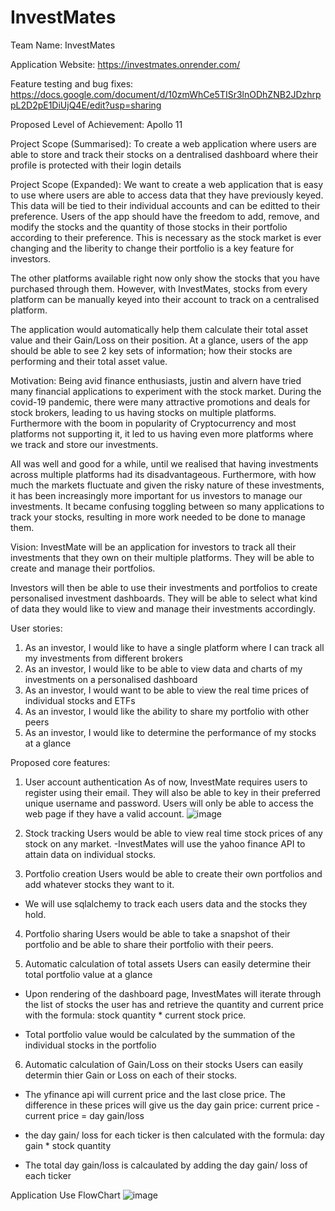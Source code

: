 # InvestMates
Team Name:
InvestMates

Application Website:
https://investmates.onrender.com/

Feature testing and bug fixes:
https://docs.google.com/document/d/10zmWhCe5TISr3lnODhZNB2JDzhrppL2D2pE1DiUjQ4E/edit?usp=sharing

Proposed Level of Achievement:
Apollo 11

Project Scope (Summarised):
To create a web application where users are able to store and track their stocks on a dentralised dashboard where their profile is protected with their login details 

Project Scope (Expanded):
We want to create a web application that is easy to use where users are able to access data that they have previously keyed. This data will be tied to their individual accounts and can be editted to their preference. Users of the app should have the freedom to add, remove, and modify the stocks and the quantity of those stocks in their portfolio according to their preference. This is necessary as the stock market is ever changing and the liberity to change their portfolio is a key feature for investors.

The other platforms available right now only show the stocks that you have purchased through them. However, with InvestMates, stocks from every platform can be manually keyed into their account to track on a centralised platform.

The application would automatically help them calculate their total asset value and their Gain/Loss on their position. At a glance, users of the app should be able to see 2 key sets of information; how their stocks are performing and their total asset value.


Motivation: Being avid finance enthusiasts, justin and alvern have tried many financial applications to experiment with the stock market. During the covid-19 pandemic, there were many attractive promotions and deals for stock brokers, leading to us having stocks on multiple platforms. Furthermore with the boom in popularity of Cryptocurrency and most platforms not supporting it, it led to us having even more platforms where we track and store our investments. 

All was well and good for a while, until we realised that having investments across multiple platforms had its disadvantageous. Furthermore, with how much the markets fluctuate and given the risky nature of these investments, it has been increasingly more important for us investors to manage our investments. It became confusing toggling between so many applications to track your stocks, resulting in more work needed to be done to manage them. 


Vision:
InvestMate will be an application for investors to track all their investments that they own on their multiple platforms. They will be able to create and manage their portfolios. 

Investors will then be able to use their investments and portfolios to create personalised investment dashboards. They will be able to select what kind of data they would like to view and manage their investments accordingly. 

User stories:
 1. As an investor, I would like to have a single platform where I can track all my investments from different brokers
 2. As an investor, I would like to be able to view data and charts of my investments on a personalised dashboard
 3. As an investor, I would want to be able to view the real time prices of individual stocks and ETFs
 4. As an investor, I would like the ability to share my portfolio with other peers  
 5. As an investor, I would like to determine the performance of my stocks at a glance


Proposed core features:
 1. User account authentication
As of now, InvestMate requires users to register using their email. They will also be able to key in their preferred unique username and password. Users will only be able to access the web page if they have a valid account.
![image](https://github.com/mralvern/InvestMates/assets/100460765/9e0e27b5-187c-467b-8534-2366596a7bb5)


 2. Stock tracking
Users would be able to view real time stock prices of any stock on any market. 
-InvestMates will use the yahoo finance API to attain data on individual stocks.


 3. Portfolio creation
Users would be able to create their own portfolios and add whatever stocks they want to it.
- We will use sqlalchemy to track each users data and the stocks they hold.


 4. Portfolio sharing 
Users would be able to take a snapshot of their portfolio and be able to share their portfolio with their peers.


 5. Automatic calculation of total assets
Users can easily determine their total portfolio value at a glance 
- Upon rendering of the dashboard page, InvestMates will iterate through the list of stocks the user has and retrieve the quantity and current price with the formula: stock quantity * current stock price.

- Total portfolio value would be calculated by the summation of the individual stocks in the portfolio


 6. Automatic calculation of Gain/Loss on their stocks
Users can easily determin thier Gain or Loss on each of their stocks.
- The yfinance api will current price and the last close price. The difference in these prices will give us the day gain price: current price - current price = day gain/loss

- the day gain/ loss for each ticker is then calculated with the formula: day gain * stock quantity

- The total day gain/loss is calcaulated by adding the day gain/ loss of each ticker


Application Use FlowChart
![image](https://github.com/mralvern/InvestMates/assets/100460765/c7e88eae-6107-4602-a9aa-e65689d55496)